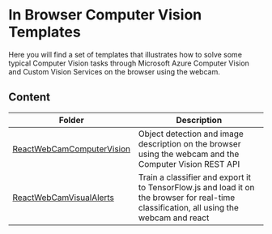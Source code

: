 # In Browser Computer Vision Templates
Here you will find a set of templates that illustrates how to solve some typical Computer Vision tasks through Microsoft Azure Computer Vision and Custom Vision Services on the browser using the webcam.

## Content

| Folder | Description |
|-------------|-------------|
| [ReactWebCamComputerVision](./ReactWebCamComputerVision) | Object detection and image description on the browser using the webcam and the Computer Vision REST API |
| [ReactWebCamVisualAlerts](./ReactWebCamClassification) | Train a classifier and export it to TensorFlow.js and load it on the browser for real-time classification, all using the webcam and react |
